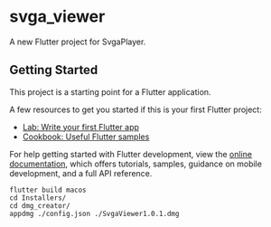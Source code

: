 # svga_viewer

A new Flutter project for SvgaPlayer.

## Getting Started

This project is a starting point for a Flutter application.

A few resources to get you started if this is your first Flutter project:

- [Lab: Write your first Flutter app](https://docs.flutter.dev/get-started/codelab)
- [Cookbook: Useful Flutter samples](https://docs.flutter.dev/cookbook)

For help getting started with Flutter development, view the
[online documentation](https://docs.flutter.dev/), which offers tutorials,
samples, guidance on mobile development, and a full API reference.

```
flutter build macos
cd Installers/
cd dmg_creator/
appdmg ./config.json ./SvgaViewer1.0.1.dmg
```

